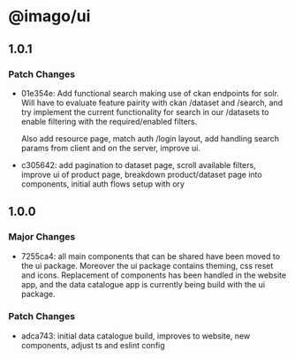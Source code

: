 # @imago/ui

## 1.0.1
### Patch Changes

- 01e354e: Add functional search making use of ckan endpoints for solr. Will have to evaluate feature pairity with ckan /dataset and /search, and try implement the current functionality for search in our /datasets to enable filtering with the required/enabled filters.
  
  Also add resource page, match auth /login layout, add handling search params from client and on the server, improve ui.
- c305642: add pagination to dataset page, scroll available filters, improve ui of product page, breakdown product/dataset page into components, initial auth flows setup with ory

## 1.0.0
### Major Changes

- 7255ca4: all main components that can be shared have been moved to the ui package. Moreover the ui package contains theming, css reset and icons. Replacement of components has been handled in the website app, and the data catalogue app is currently being build with the ui package.

### Patch Changes

- adca743: initial data catalogue build, improves to website, new components, adjust ts and eslint config
